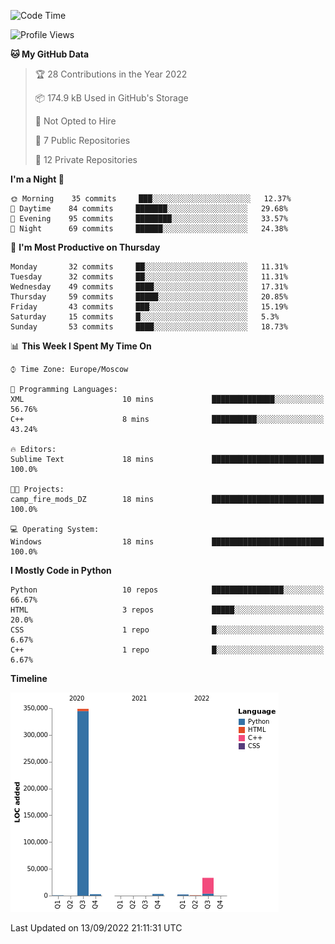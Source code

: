 <!--START_SECTION:waka-->
![Code Time](http://img.shields.io/badge/Code%20Time-0%20secs-blue)

![Profile Views](http://img.shields.io/badge/Profile%20Views-103-blue)

**🐱 My GitHub Data** 

> 🏆 28 Contributions in the Year 2022
 > 
> 📦 174.9 kB Used in GitHub's Storage 
 > 
> 🚫 Not Opted to Hire
 > 
> 📜 7 Public Repositories 
 > 
> 🔑 12 Private Repositories  
 > 
**I'm a Night 🦉** 

```text
🌞 Morning    35 commits     ███░░░░░░░░░░░░░░░░░░░░░░   12.37% 
🌆 Daytime    84 commits     ███████░░░░░░░░░░░░░░░░░░   29.68% 
🌃 Evening    95 commits     ████████░░░░░░░░░░░░░░░░░   33.57% 
🌙 Night      69 commits     ██████░░░░░░░░░░░░░░░░░░░   24.38%

```
📅 **I'm Most Productive on Thursday** 

```text
Monday       32 commits     ██░░░░░░░░░░░░░░░░░░░░░░░   11.31% 
Tuesday      32 commits     ██░░░░░░░░░░░░░░░░░░░░░░░   11.31% 
Wednesday    49 commits     ████░░░░░░░░░░░░░░░░░░░░░   17.31% 
Thursday     59 commits     █████░░░░░░░░░░░░░░░░░░░░   20.85% 
Friday       43 commits     ███░░░░░░░░░░░░░░░░░░░░░░   15.19% 
Saturday     15 commits     █░░░░░░░░░░░░░░░░░░░░░░░░   5.3% 
Sunday       53 commits     ████░░░░░░░░░░░░░░░░░░░░░   18.73%

```


📊 **This Week I Spent My Time On** 

```text
⌚︎ Time Zone: Europe/Moscow

💬 Programming Languages: 
XML                      10 mins             ██████████████░░░░░░░░░░░   56.76% 
C++                      8 mins              ██████████░░░░░░░░░░░░░░░   43.24%

🔥 Editors: 
Sublime Text             18 mins             █████████████████████████   100.0%

🐱‍💻 Projects: 
camp_fire_mods_DZ        18 mins             █████████████████████████   100.0%

💻 Operating System: 
Windows                  18 mins             █████████████████████████   100.0%

```

**I Mostly Code in Python** 

```text
Python                   10 repos            ████████████████░░░░░░░░░   66.67% 
HTML                     3 repos             █████░░░░░░░░░░░░░░░░░░░░   20.0% 
CSS                      1 repo              █░░░░░░░░░░░░░░░░░░░░░░░░   6.67% 
C++                      1 repo              █░░░░░░░░░░░░░░░░░░░░░░░░   6.67%

```


**Timeline**

![Chart not found](https://raw.githubusercontent.com/Delitel-WEB/Delitel-WEB/main/charts/bar_graph.png) 


 Last Updated on 13/09/2022 21:11:31 UTC
<!--END_SECTION:waka-->
